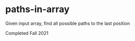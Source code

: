 # paths-in-array
Given input array, find all possible paths to the last position

Completed Fall 2021
